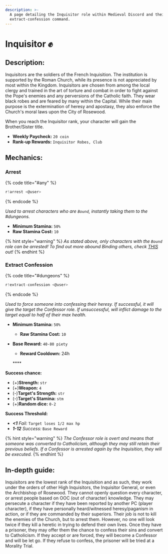 ```yaml
---
description: >-
  A page detailing the Inquisitor role within Medieval Discord and their
  extract-confession command.
---
```


# Inquisitor ✊

## Description:

Inquisitors are the soldiers of the French Inquisition. The institution is supported by the Roman Church, while its presence is not appreciated by most within the Kingdom. Inquisitors are chosen from among the local clergy and trained in the art of torture and combat in order to fight against the Pope's enemies and any perversions of the Catholic faith. They wear black robes and are feared by many within the Capital. While their main purpose is the extermination of heresy and apostasy, they also enforce the Church's moral laws upon the City of Rosewood.

When you reach the Inquisitor rank, your character will gain the Brother/Sister title.

* **Weekly Paycheck:** `20 coin`
* **Rank-up Rewards:** `Inquisitor Robes, Club`

## Mechanics:

### Arrest

{% code title="\#any" %}
```javascript
r!arrest <@user>
```
{% endcode %}

_Used to arrest characters who are `Bound`, instantly taking them to the \#dungeons._

* **Minimum Stamina:** `50%`
* **Raw Stamina Cost:** `10`

{% hint style="warning" %}
_As stated above, only characters with the `Bound` role can be arrested! To find out more abound Binding others, check_ [_THIS_](../../combat/end-of-combat/) _out!_
{% endhint %}

### Extract Confession

{% code title="\#dungeons" %}
```javascript
r!extract-confession <@user>
```
{% endcode %}

_Used to force someone into confessing their heresy. If successful, it will give the target the Confessor role. If unsuccessful, will inflict damage to the target equal to half of their max health._

* **Minimum Stamina:** `50%`
  * **Raw Stamina Cost:** `10`
* **Base Reward:** `40-80 piety`

  * **Reward Cooldown:** 24h

  \*\*\*\*

**Success chance:**

* \(+\)**Strength:** `str`
* \(+\)**Weapon:** `4`
* \(-\)**Target's Strength:** `str`
* \(-\)**Target's Stamina:** `stm`
* \(+\)**Random dice:** `0-2`

**Success Threshold:**

* _**&lt;1** Fail:_ `Target loses 1/2 max hp`
* _**1-12** Success:_ `Base Reward`

{% hint style="warning" %}
_The Confessor role is overt and means that someone was converted to Catholicism, although they may still retain their previous beliefs. If a Confessor is arrested again by the Inquisition, they will be executed._
{% endhint %}

## In-depth guide:

Inquisitors are the lowest rank of the Inquisition and as such, they work under the orders of other High Inquisitors, the Inquisitor General, or even the Archbishop of Rosewood. They cannot openly question every character, or arrest people based on OOC \(out of character\) knowledge. They may persecute a character if they have been reported by another PC \(player character\), if they have personally heard/witnessed heresy/paganism in action, or if they are commanded by their superiors. Their job is not to kill the enemies of the Church, but to arrest them. However, no one will look twice if they kill a heretic in trying to defend their own lives. Once they have a prisoner, they may offer them the chance to confess their sins and convert to Catholicism. If they accept or are forced, they will become a Confessor and will be let go. If they refuse to confess, the prisoner will be tried at a Morality Trial.

